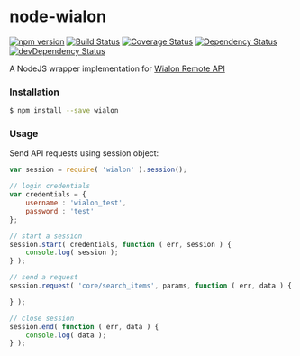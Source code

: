 node-wialon
===========

[![npm version](https://badge.fury.io/js/wialon.svg)](http://badge.fury.io/js/wialon)
[![Build Status](https://travis-ci.org/nukedzn/node-wialon.svg?branch=master)](https://travis-ci.org/nukedzn/node-wialon)
[![Coverage Status](https://coveralls.io/repos/nukedzn/node-wialon/badge.svg)](https://coveralls.io/r/nukedzn/node-wialon)
[![Dependency Status](https://david-dm.org/nukedzn/node-wialon.svg)](https://david-dm.org/nukedzn/node-wialon)
[![devDependency Status](https://david-dm.org/nukedzn/node-wialon/dev-status.svg)](https://david-dm.org/nukedzn/node-wialon#info=devDependencies)

A NodeJS wrapper implementation for [Wialon Remote API](http://sdk.wialon.com/wiki/en/kit/remoteapi/remoteapi)


### Installation

``` sh
$ npm install --save wialon
```

### Usage

Send API requests using session object:
``` js
var session = require( 'wialon' ).session();

// login credentials
var credentials = {
	username : 'wialon_test',
	password : 'test'
};

// start a session
session.start( credentials, function ( err, session ) {
	console.log( session );
} );

// send a request
session.request( 'core/search_items', params, function ( err, data ) {

} );

// close session
session.end( function ( err, data ) {
	console.log( data );
} );
```

